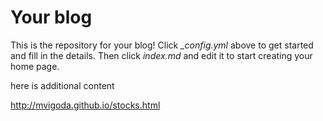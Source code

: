 # Your blog

This is the repository for your blog! Click *_config.yml* above to get started and fill in the details. Then click *index.md* and edit it to start creating your home page.  


here is additional content


http://mvigoda.github.io/stocks.html
